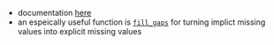 - documentation [here](https://tsibble.tidyverts.org/)
- an espeically useful function is [`fill_gaps`](https://tsibble.tidyverts.org/#fill_gaps-to-turn-implicit-missing-values-into-explicit-missing-values) for turning implict missing values into explicit missing values